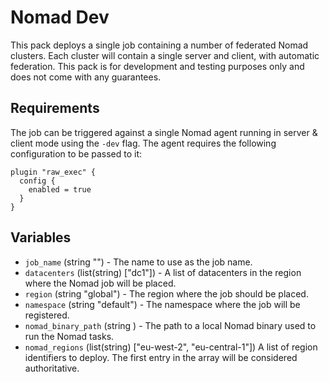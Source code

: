 # Nomad Dev
This pack deploys a single job containing a number of federated Nomad clusters.
Each cluster will contain a single server and client, with automatic
federation. This pack is for development and testing purposes only and does not
come with any guarantees.

## Requirements
The job can be triggered against a single Nomad agent running in server &
client mode using the `-dev` flag. The agent requires the following
configuration to be passed to it:
```hcl
plugin "raw_exec" {
  config {
    enabled = true
  }
}
```

## Variables

- `job_name` (string "") - The name to use as the job name.
- `datacenters` (list(string) ["dc1"]) - A list of datacenters in the region
where the Nomad job will be placed.
- `region` (string "global") - The region where the job should be placed.
- `namespace` (string "default") - The namespace where the job will be
registered.
- `nomad_binary_path` (string <required>) - The path to a local Nomad binary
used to run the Nomad tasks.
- `nomad_regions` (list(string) ["eu-west-2", "eu-central-1"]) A list of region
identifiers to deploy. The first entry in the array will be considered
authoritative.
